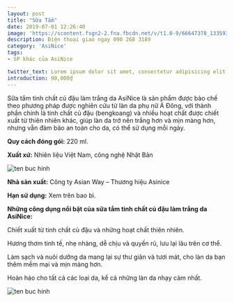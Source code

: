 ```yaml
---
layout: post
title: "Sữa Tắm"
date: 2019-07-01 12:26:40
image: 'https://scontent.fsgn2-2.fna.fbcdn.net/v/t1.0-9/66647378_1335935559893879_2208886179795828736_n.jpg?_nc_cat=103&_nc_oc=AQmr4WIkB7UKDwlTN65io40Jb-T5XhsJtc-oaxGTjx3ge51xSNeuuf73vOMmwZYTNoU&_nc_ht=scontent.fsgn2-2.fna&oh=368de1bc6802389d5ac6bb33f70569ef&oe=5DA62131'
description: Điện thoại giao ngay 090 268 3189
category: 'AsiNice'
tags:
- SP khác của AsiNice

twitter_text: Lorem ipsum dolor sit amet, consectetur adipisicing elit.
introduction: 90,000₫
---
```


Sữa tắm tinh chất củ đậu làm trắng da AsiNice là sản phẩm được bào chế theo phương pháp được nghiên cứu từ làn da phụ nữ Á Đông, với thành phần chính là tinh chất củ đậu (bengkoang) và nhiều hoạt chất được chiết xuất từ thiên nhiên khác, giúp làn da trở nên trắng hơn và mịn màng hơn, nhưng vẫn đảm bảo an toàn cho da, có thể sử dụng mỗi ngày.

**Quy cách đóng gói:** 220 ml.

**Xuất xứ:** Nhiên liệu Việt Nam, công nghệ Nhật Bản

![ten buc hinh](https://scontent.fsgn2-1.fna.fbcdn.net/v/t1.0-9/66713383_1334576210029814_3743594147752181760_n.jpg?_nc_cat=111&_nc_oc=AQmar59LoRDg3eRaVHIAMAoJtTzZzttWyWzyRgOUdvf94-plAXOC_1TL019yQEPgygM&_nc_ht=scontent.fsgn2-1.fna&oh=19a138f25089d22283f5713020092997&oe=5DAB1FF5 "ten buc hinh")

**Nhà sản xuất:** Công ty Asian Way – Thương hiệu Asinice 

**Hạn sử dụng:** Xem trên bao bì.

**Những công dụng nổi bật của sữa tắm tinh chất củ đậu làm trắng da AsiNice:**

Chiết xuất từ tinh chất củ đậu và những hoạt chất thiên nhiên.

Hương thơm tinh tế, nhẹ nhàng, dễ chịu và quyến rũ, lưu lại lâu trên cơ thể.

Làm sạch và nuôi dưỡng da mang lại sự thư giãn và tươi mát, cho làn da bạn thêm mềm mại và mịn màng hơn.

Hoàn hảo cho tất cả các loại da, kể cả những làn da nhạy cảm nhất.

![ten buc hinh](https://lh3.googleusercontent.com/-0dBqRv6oapI/U-BLcB6FkYI/AAAAAAAAAOs/jalnNUQSkmw/w413-h572-no/IMG_20140319_0002.jpg "ten buc hinh")
